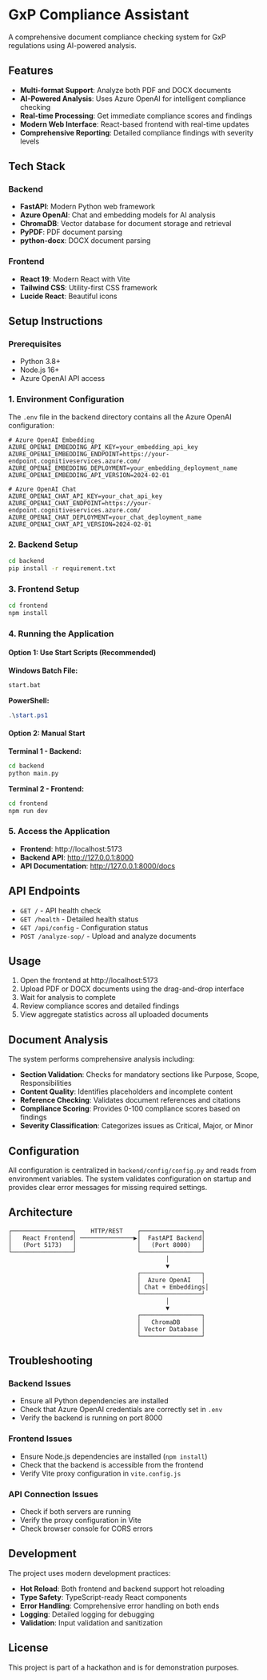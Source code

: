 # GxP Compliance Assistant

A comprehensive document compliance checking system for GxP regulations using AI-powered analysis.

## Features

- **Multi-format Support**: Analyze both PDF and DOCX documents
- **AI-Powered Analysis**: Uses Azure OpenAI for intelligent compliance checking
- **Real-time Processing**: Get immediate compliance scores and findings
- **Modern Web Interface**: React-based frontend with real-time updates
- **Comprehensive Reporting**: Detailed compliance findings with severity levels

## Tech Stack

### Backend
- **FastAPI**: Modern Python web framework
- **Azure OpenAI**: Chat and embedding models for AI analysis
- **ChromaDB**: Vector database for document storage and retrieval
- **PyPDF**: PDF document parsing
- **python-docx**: DOCX document parsing

### Frontend
- **React 19**: Modern React with Vite
- **Tailwind CSS**: Utility-first CSS framework
- **Lucide React**: Beautiful icons

## Setup Instructions

### Prerequisites
- Python 3.8+ 
- Node.js 16+
- Azure OpenAI API access

### 1. Environment Configuration

The `.env` file in the backend directory contains all the Azure OpenAI configuration:

```env
# Azure OpenAI Embedding
AZURE_OPENAI_EMBEDDING_API_KEY=your_embedding_api_key
AZURE_OPENAI_EMBEDDING_ENDPOINT=https://your-endpoint.cognitiveservices.azure.com/
AZURE_OPENAI_EMBEDDING_DEPLOYMENT=your_embedding_deployment_name
AZURE_OPENAI_EMBEDDING_API_VERSION=2024-02-01

# Azure OpenAI Chat
AZURE_OPENAI_CHAT_API_KEY=your_chat_api_key
AZURE_OPENAI_CHAT_ENDPOINT=https://your-endpoint.cognitiveservices.azure.com/
AZURE_OPENAI_CHAT_DEPLOYMENT=your_chat_deployment_name
AZURE_OPENAI_CHAT_API_VERSION=2024-02-01
```

### 2. Backend Setup

```bash
cd backend
pip install -r requirement.txt
```

### 3. Frontend Setup

```bash
cd frontend
npm install
```

### 4. Running the Application

#### Option 1: Use Start Scripts (Recommended)

**Windows Batch File:**
```bash
start.bat
```

**PowerShell:**
```powershell
.\start.ps1
```

#### Option 2: Manual Start

**Terminal 1 - Backend:**
```bash
cd backend
python main.py
```

**Terminal 2 - Frontend:**
```bash
cd frontend
npm run dev
```

### 5. Access the Application

- **Frontend**: http://localhost:5173
- **Backend API**: http://127.0.0.1:8000
- **API Documentation**: http://127.0.0.1:8000/docs

## API Endpoints

- `GET /` - API health check
- `GET /health` - Detailed health status
- `GET /api/config` - Configuration status
- `POST /analyze-sop/` - Upload and analyze documents

## Usage

1. Open the frontend at http://localhost:5173
2. Upload PDF or DOCX documents using the drag-and-drop interface
3. Wait for analysis to complete
4. Review compliance scores and detailed findings
5. View aggregate statistics across all uploaded documents

## Document Analysis

The system performs comprehensive analysis including:

- **Section Validation**: Checks for mandatory sections like Purpose, Scope, Responsibilities
- **Content Quality**: Identifies placeholders and incomplete content
- **Reference Checking**: Validates document references and citations
- **Compliance Scoring**: Provides 0-100 compliance scores based on findings
- **Severity Classification**: Categorizes issues as Critical, Major, or Minor

## Configuration

All configuration is centralized in `backend/config/config.py` and reads from environment variables. The system validates configuration on startup and provides clear error messages for missing required settings.

## Architecture

```
┌─────────────────┐    HTTP/REST    ┌─────────────────┐
│   React Frontend│ ───────────────▶│  FastAPI Backend│
│   (Port 5173)   │                 │   (Port 8000)   │
└─────────────────┘                 └─────────────────┘
                                            │
                                            ▼
                                    ┌─────────────────┐
                                    │  Azure OpenAI   │
                                    │ Chat + Embeddings│
                                    └─────────────────┘
                                            │
                                            ▼
                                    ┌─────────────────┐
                                    │   ChromaDB      │
                                    │ Vector Database │
                                    └─────────────────┘
```

## Troubleshooting

### Backend Issues
- Ensure all Python dependencies are installed
- Check that Azure OpenAI credentials are correctly set in `.env`
- Verify the backend is running on port 8000

### Frontend Issues  
- Ensure Node.js dependencies are installed (`npm install`)
- Check that the backend is accessible from the frontend
- Verify Vite proxy configuration in `vite.config.js`

### API Connection Issues
- Check if both servers are running
- Verify the proxy configuration in Vite
- Check browser console for CORS errors

## Development

The project uses modern development practices:

- **Hot Reload**: Both frontend and backend support hot reloading
- **Type Safety**: TypeScript-ready React components
- **Error Handling**: Comprehensive error handling on both ends
- **Logging**: Detailed logging for debugging
- **Validation**: Input validation and sanitization

## License

This project is part of a hackathon and is for demonstration purposes.
